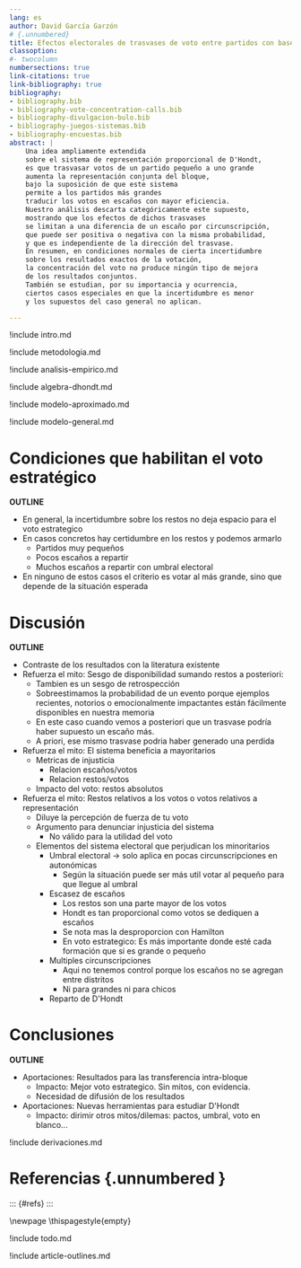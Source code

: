 ```yaml
---
lang: es
author: David García Garzón
# {.unnumbered}
title: Efectos electorales de trasvases de voto entre partidos con base electoral común
classoption:
#- twocolumn
numbersections: true
link-citations: true
link-bibliography: true
bibliography:
- bibliography.bib
- bibliography-vote-concentration-calls.bib
- bibliography-divulgacion-bulo.bib
- bibliography-juegos-sistemas.bib
- bibliography-encuestas.bib
abstract: |
    Una idea ampliamente extendida
    sobre el sistema de representación proporcional de D'Hondt,
    es que trasvasar votos de un partido pequeño a uno grande
    aumenta la representación conjunta del bloque,
    bajo la suposición de que este sistema
    permite a los partidos más grandes
    traducir los votos en escaños con mayor eficiencia.
    Nuestro análisis descarta categóricamente este supuesto,
    mostrando que los efectos de dichos trasvases
    se limitan a una diferencia de un escaño por circunscripción,
    que puede ser positiva o negativa con la misma probabilidad,
    y que es independiente de la dirección del trasvase.
    En resumen, en condiciones normales de cierta incertidumbre
    sobre los resultados exactos de la votación,
    la concentración del voto no produce ningún tipo de mejora
    de los resultados conjuntos.
    También se estudian, por su importancia y ocurrencia,
    ciertos casos especiales en que la incertidumbre es menor
    y los supuestos del caso general no aplican.

---
```


!include intro.md

!include metodologia.md

!include analisis-empirico.md

!include algebra-dhondt.md

!include modelo-aproximado.md

!include modelo-general.md

# Condiciones que habilitan el voto estratégico

**OUTLINE**

- En general, la incertidumbre sobre los restos no deja espacio para el voto estrategico
- En casos concretos hay certidumbre en los restos y podemos armarlo
    - Partidos muy pequeños
    - Pocos escaños a repartir
    - Muchos escaños a repartir con umbral electoral
- En ninguno de estos casos el criterio es votar al más grande,
    sino que depende de la situación esperada

# Discusión

**OUTLINE**

- Contraste de los resultados con la literatura existente
- Refuerza el mito: Sesgo de disponibilidad sumando restos a posteriori:
    - Tambien es un sesgo de retrospección
    - Sobreestimamos la probabilidad de un evento porque
      ejemplos recientes, notorios o emocionalmente impactantes
      están fácilmente disponibles en nuestra memoria
    - En este caso cuando vemos a posteriori
      que un trasvase podría haber supuesto un escaño más.
    - A priori, ese mismo trasvase podria haber generado una perdida
- Refuerza el mito: El sistema beneficia a mayoritarios
    - Metricas de injusticia
        - Relacion escaños/votos
        - Relacion restos/votos
    - Impacto del voto: restos absolutos
- Refuerza el mito: Restos relativos a los votos o votos relativos a representación
    - Diluye la percepción de fuerza de tu voto
    - Argumento para denunciar injusticia del sistema
        - No válido para la utilidad del voto
    - Elementos del sistema electoral que perjudican los minoritarios
        - Umbral electoral -> solo aplica en pocas circunscripciones en autonómicas
            - Según la situación puede ser más util votar al pequeño para que llegue al umbral
        - Escasez de escaños
            - Los restos son una parte mayor de los votos
            - Hondt es tan proporcional como votos se dediquen a escaños
            - Se nota mas la desproporcion con Hamilton
            - En voto estrategico: Es más importante donde esté cada formación que si es grande o pequeño
        - Multiples circunscripciones
            - Aqui no tenemos control porque los escaños no se agregan entre distritos
            - Ni para grandes ni para chicos
        - Reparto de D'Hondt

# Conclusiones

**OUTLINE**

- Aportaciones: Resultados para las transferencia intra-bloque
    - Impacto: Mejor voto estrategico. Sin mitos, con evidencia.
    - Necesidad de difusión de los resultados
- Aportaciones: Nuevas herramientas para estudiar D'Hondt
    - Impacto: dirimir otros mitos/dilemas: pactos, umbral, voto en blanco...

!include derivaciones.md

# Referencias {.unnumbered }

::: {#refs}
:::

\newpage
\thispagestyle{empty}

!include todo.md

!include article-outlines.md



